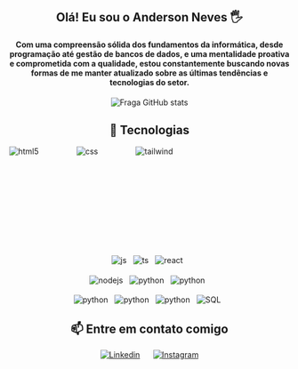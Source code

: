 <div align="center">
  
  ## Olá! Eu sou o Anderson Neves 🖐️
  
  #### Com uma compreensão sólida dos fundamentos da informática, desde programação até gestão de bancos de dados, e uma mentalidade proativa e comprometida com a qualidade, estou constantemente buscando novas formas de me manter atualizado sobre as últimas tendências e tecnologias do setor.

  ![Fraga GitHub stats](https://github-readme-stats.vercel.app/api?username=anderson-neves-dev&show_icons=true&theme=tokyonight&count_private=true)

  ## 🧮 Tecnologias

   <div style="display: flex; flex-wrap: wrap; gap: 30px; padding-bottom: 10rem;">
    <img align="center" alt="html5" src="https://img.shields.io/badge/HTML5-E34F26?style=for-the-badge&logo=html5&logoColor=white" />&nbsp;&nbsp;
    <img align="center" alt="css" src="https://img.shields.io/badge/CSS3-1572B6?style=for-the-badge&logo=css3&logoColor=white" />&nbsp;&nbsp;
    <img align="center" alt="tailwind" src="https://img.shields.io/badge/tailwind-css%20-%231572B6.svg?&style=for-the-badge&logo=tailwind-css&logoColor=white" />&nbsp;&nbsp;
  </div>
  </br>
  <div>
    <img align="center" alt="js" src="https://img.shields.io/badge/JavaScript-F7DF1E?style=for-the-badge&logo=javascript&logoColor=black" />&nbsp;&nbsp;
    <img align="center" alt="ts" src="https://img.shields.io/badge/TypeScript-007ACC?style=for-the-badge&logo=typescript&logoColor=white" />&nbsp;&nbsp;
    <img align="center" alt="react" src="https://img.shields.io/badge/React-20232A?style=for-the-badge&logo=react&logoColor=61DAFB" />&nbsp;&nbsp;
  </div>
   </br>
  <div>
    <img align="center" alt="nodejs" src="https://img.shields.io/badge/Node.js-43853D?style=for-the-badge&logo=node.js&logoColor=white" />&nbsp;&nbsp;
    <img align="center" alt="python" src="https://img.shields.io/badge/Python-3776AB?style=for-the-badge&logo=python&logoColor=white" />&nbsp;&nbsp;
    <img align="center" alt="python" src="https://img.shields.io/badge/MySQL-00000F?style=for-the-badge&logo=mysql&logoColor=white" />&nbsp;&nbsp;
  </div>
   </br>
  <div>
    <img align="center" alt="python" src="https://img.shields.io/badge/Ubuntu-E95420?style=for-the-badge&logo=ubuntu&logoColor=white" />&nbsp;&nbsp;
    <img align="center" alt="python" src="https://img.shields.io/badge/MongoDB-4EA94B?style=for-the-badge&logo=mongodb&logoColor=white" />&nbsp;&nbsp;
    <img align="center" alt="python" src="https://img.shields.io/badge/nestjs-%23E0234E.svg?style=for-the-badge&logo=nestjs&logoColor=white" />&nbsp;&nbsp;
    <img align="center" alt="SQL" src="https://img.shields.io/badge/sql-025E8C.svg?style=for-the-badge&logo=sql&logoColor=white" />&nbsp;&nbsp;
  </div>

  ## 📫 Entre em contato comigo

  [![Linkedin](https://img.shields.io/badge/linkedin-%230077B5.svg?&style=for-the-badge&logo=linkedin&logoColor=white)](https://www.linkedin.com/in/anderson-neves-206316249/) &nbsp;&nbsp;&nbsp;&nbsp;
  [![Instagram](https://img.shields.io/badge/Instagram-E4405F?style=for-the-badge&logo=instagram&logoColor=white)](https://instagram.com/anderson_two_)
</div>
